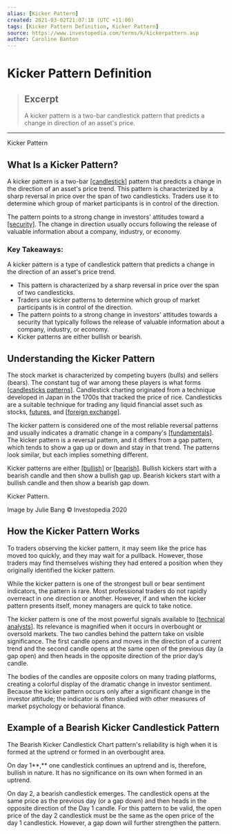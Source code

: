 ```yaml
---
alias: [Kicker Pattern]
created: 2021-03-02T21:07:18 (UTC +11:00)
tags: [Kicker Pattern Definition, Kicker Pattern]
source: https://www.investopedia.com/terms/k/kickerpattern.asp
author: Caroline Banton
---
```


# Kicker Pattern Definition

> ## Excerpt
> A kicker pattern is a two-bar candlestick pattern that predicts a change in direction of an asset's price.

---

Kicker Pattern
## What Is a Kicker Pattern?

A kicker pattern is a two-bar [[candlestick]](https://www.investopedia.com/terms/c/candlestick.asp) pattern that predicts a change in the direction of an asset's price trend. This pattern is characterized by a sharp reversal in price over the span of two candlesticks. Traders use it to determine which group of market participants is in control of the direction.

The pattern points to a strong change in investors' attitudes toward a [[security]](https://www.investopedia.com/terms/s/security.asp). The change in direction usually occurs following the release of valuable information about a company, industry, or economy.

### Key Takeaways:

A kicker pattern is a type of candlestick pattern that predicts a change in the direction of an asset's price trend.

-   This pattern is characterized by a sharp reversal in price over the span of two candlesticks.
-   Traders use kicker patterns to determine which group of market participants is in control of the direction.
-   The pattern points to a strong change in investors' attitudes towards a security that typically follows the release of valuable information about a company, industry, or economy.
-   Kicker patterns are either bullish or bearish.

## Understanding the Kicker Pattern

The stock market is characterized by competing buyers (bulls) and sellers (bears). The constant tug of war among these players is what forms [[candlesticks patterns]](https://www.investopedia.com/terms/c/candlestick.asp). Candlestick charting originated from a technique developed in Japan in the 1700s that tracked the price of rice. Candlesticks are a suitable technique for trading any liquid financial asset such as stocks, [futures](https://www.investopedia.com/terms/f/futures.asp), and [[foreign exchange]](https://www.investopedia.com/terms/f/foreign-exchange.asp).

The kicker pattern is considered one of the most reliable reversal patterns and usually indicates a dramatic change in a company's [[fundamentals]](https://www.investopedia.com/terms/f/fundamentals.asp). The kicker pattern is a reversal pattern, and it differs from a gap pattern, which tends to show a gap up or down and stay in that trend. The patterns look similar, but each implies something different.

Kicker patterns are either [[bullish]](https://www.investopedia.com/terms/b/bull.asp) or [[bearish]](https://www.investopedia.com/terms/b/bear.asp). Bullish kickers start with a bearish candle and then show a bullish gap up. Bearish kickers start with a bullish candle and then show a bearish gap down.

Kicker Pattern.

Image by Julie Bang © Investopedia 2020

## How the Kicker Pattern Works

To traders observing the kicker pattern, it may seem like the price has moved too quickly, and they may wait for a pullback. However, those traders may find themselves wishing they had entered a position when they originally identified the kicker pattern.

While the kicker pattern is one of the strongest bull or bear sentiment indicators, the pattern is rare. Most professional traders do not rapidly overreact in one direction or another. However, if and when the kicker pattern presents itself, money managers are quick to take notice.

The kicker pattern is one of the most powerful signals available to [[technical analysts]](https://www.investopedia.com/terms/t/technicalanalysis.asp). Its relevance is magnified when it occurs in overbought or oversold markets. The two candles behind the pattern take on visible significance. The first candle opens and moves in the direction of a current trend and the second candle opens at the same open of the previous day (a gap open) and then heads in the opposite direction of the prior day’s candle.

The bodies of the candles are opposite colors on many trading platforms, creating a colorful display of the dramatic change in investor sentiment. Because the kicker pattern occurs only after a significant change in the investor attitude; the indicator is often studied with other measures of market psychology or behavioral finance.

## Example of a Bearish Kicker Candlestick Pattern

The Bearish Kicker Candlestick Chart pattern's reliability is high when it is formed at the uptrend or formed in an overbought area.

On day 1**,** one candlestick continues an uptrend and is, therefore, bullish in nature. It has no significance on its own when formed in an uptrend.

On day 2, a bearish candlestick emerges. The candlestick opens at the same price as the previous day (or a gap down) and then heads in the opposite direction of the Day 1 candle. For this pattern to be valid, the open price of the day 2 candlestick must be the same as the open price of the day 1 candlestick. However, a gap down will further strengthen the pattern.
